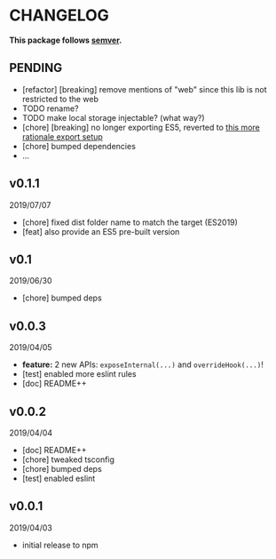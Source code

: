 # CHANGELOG
**This package follows [semver](https://semver.org/).**

## PENDING
* [refactor] [breaking] remove mentions of "web" since this lib is not restricted to the web
* TODO rename?
* TODO make local storage injectable? (what way?)
* [chore] [breaking] no longer exporting ES5, reverted to [this more rationale export setup](../../CONTRIBUTING/module-exports.md)
* [chore] bumped dependencies
* ...

## v0.1.1
2019/07/07
* [chore] fixed dist folder name to match the target (ES2019)
* [feat] also provide an ES5 pre-built version

## v0.1
2019/06/30
* [chore] bumped deps

## v0.0.3
2019/04/05
* **feature:** 2 new APIs: `exposeInternal(...)` and `overrideHook(...)`!
* [test] enabled more eslint rules
* [doc] README++

## v0.0.2
2019/04/04
* [doc] README++
* [chore] tweaked tsconfig
* [chore] bumped deps
* [test] enabled eslint

## v0.0.1
2019/04/03
* initial release to npm
